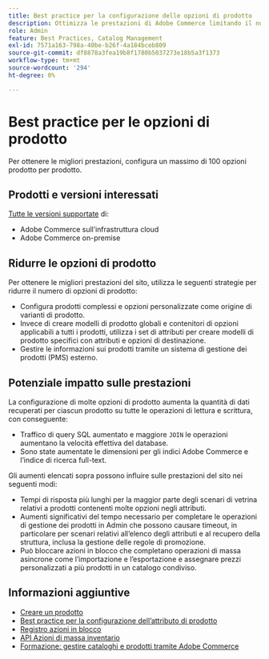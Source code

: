```yaml
---
title: Best practice per la configurazione delle opzioni di prodotto
description: Ottimizza le prestazioni di Adobe Commerce limitando il numero di opzioni di prodotto.
role: Admin
feature: Best Practices, Catalog Management
exl-id: 7571a163-798a-40be-b26f-4a184bceb809
source-git-commit: df8878a3fea19b8f1780b5037273e18b5a3f1373
workflow-type: tm+mt
source-wordcount: '294'
ht-degree: 0%

---
```


# Best practice per le opzioni di prodotto

Per ottenere le migliori prestazioni, configura un massimo di 100 opzioni prodotto per prodotto.

## Prodotti e versioni interessati

[Tutte le versioni supportate](../../../release/versions.md) di:

- Adobe Commerce sull’infrastruttura cloud
- Adobe Commerce on-premise

## Ridurre le opzioni di prodotto

Per ottenere le migliori prestazioni del sito, utilizza le seguenti strategie per ridurre il numero di opzioni di prodotto:

- Configura prodotti complessi e opzioni personalizzate come origine di varianti di prodotto.
- Invece di creare modelli di prodotto globali e contenitori di opzioni applicabili a tutti i prodotti, utilizza i set di attributi per creare modelli di prodotto specifici con attributi e opzioni di destinazione.
- Gestire le informazioni sui prodotti tramite un sistema di gestione dei prodotti (PMS) esterno.

## Potenziale impatto sulle prestazioni

La configurazione di molte opzioni di prodotto aumenta la quantità di dati recuperati per ciascun prodotto su tutte le operazioni di lettura e scrittura, con conseguente:

- Traffico di query SQL aumentato e maggiore `JOIN` le operazioni aumentano la velocità effettiva del database.
- Sono state aumentate le dimensioni per gli indici Adobe Commerce e l’indice di ricerca full-text.

Gli aumenti elencati sopra possono influire sulle prestazioni del sito nei seguenti modi:

- Tempi di risposta più lunghi per la maggior parte degli scenari di vetrina relativi a prodotti contenenti molte opzioni negli attributi.
- Aumenti significativi del tempo necessario per completare le operazioni di gestione dei prodotti in Admin che possono causare timeout, in particolare per scenari relativi all’elenco degli attributi e al recupero della struttura, inclusa la gestione delle regole di promozione.
- Può bloccare azioni in blocco che completano operazioni di massa asincrone come l’importazione e l’esportazione e assegnare prezzi personalizzati a più prodotti in un catalogo condiviso.

## Informazioni aggiuntive

- [Creare un prodotto](https://experienceleague.adobe.com/docs/commerce-admin/catalog/products/product-create.html)
- [Best practice per la configurazione dell’attributo di prodotto](product-attributes-and-options.md)
- [Registro azioni in blocco](https://docs.magento.com/user-guide/system/action-log-bulk-actions.html)
- [API Azioni di massa inventario](https://developer.adobe.com/commerce/webapi/rest/inventory/bulk-inventory/)
- [Formazione: gestire cataloghi e prodotti tramite Adobe Commerce](https://learning.adobe.com/catalog/adobe_commerce/cours000000000098643.html)
